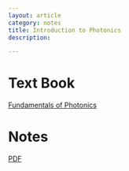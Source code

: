 ```yaml
---
layout: article
category: notes
title: Introduction to Photonics
description:

---
```


# Text Book

[Fundamentals of Photonics](https://www.amazon.com/Fundamentals-Photonics-Bahaa-Saleh/dp/0471358320)

# Notes

[PDF](/resources/notes/EC560.pdf)
